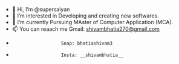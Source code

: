 - 👋 Hi, I’m @supersaiyan
- 👀 I’m interested in Developing and creating new softwares.
- 🌱 I’m currently Pursuing MAster of Computer Application (MCA).
- 📫 You can reaach me Gmail: shivambhatia270@gmail.com
-                       Snap: bhatiashivam3
-                       Insta: __shivambhatia__    

<!---
supersaiyanji/supersaiyanji is a ✨ special ✨ repository because its `README.md` (this file) appears on your GitHub profile.
You can click the Preview link to take a look at your changes.
--->
